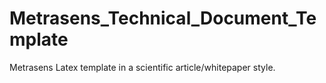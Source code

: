 # Metrasens_Technical_Document_Template
Metrasens Latex template in a scientific article/whitepaper style.

